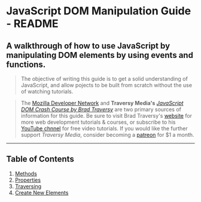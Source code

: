 # JavaScript DOM Manipulation Guide - README

## A walkthrough of how to use JavaScript by manipulating DOM elements by using events and functions.

> The objective of writing this guide is to get a solid understanding of JavaScript, and allow pojects to be built from scratch without the use of watching tutorials.

> The [Mozilla Developer Network](https://developer.mozilla.org "The Mozilla Developer Network website link") and **Traversy Media's** [*JavaScript DOM Crash Course by Brad Traversy*](https://www.youtube.com/watch?v=0ik6X4DJKCc "JavaScript DOM Crash Course - Part 1 link") are two primary sources of information for this guide. Be sure to visit Brad Traversy's [website](http://www.traversymedia.com/ "Traversy Media website link") for more web development tutorials & courses, or subscribe to his [YouTube chnnel](https://www.youtube.com/channel/UC29ju8bIPH5as8OGnQzwJyA "Traversy Media YouTube channel link") for free video tutorials. If you would like the further support *Traversy Media*, consider becoming a [patreon](https://www.patreon.com/traversymedia "Traversy Media Patreon link") for $1 a month.

***

## Table of Contents

1. [Methods](/JavaScript%20DOM%20Manipulation%20Guide/1%20-%20Methods.md "1 - Methods")
2. [Properties](/JavaScript%20DOM%20Manipulation%20Guide/2%20-%20Properties.md "2 - Properties")
3. [Traversing](/JavaScript%20DOM%20Manipulation%20Guide/3%20-%20Traversing%20DOM%20Elements.md "3 - Traversing")
4. [Create New Elements](/JavaScript%20DOM%20Manipulation%20Guide/4%20-%20Create%20New%20Elements.md "4 - Create New Elements")